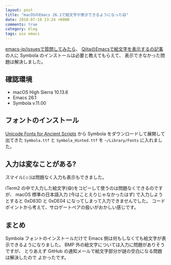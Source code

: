 ```yaml
---
layout: post
title: "macOSのEmacs 26.1で絵文字が表示できるようになった😄"
date: 2018-07-18 23:24 +0900
comments: true
category: blog
tags: osx emacs
---
```

[emacs-jp/issuesで質問してみたら](https://github.com/emacs-jp/issues/issues/33)、
[QiitaのEmacsで絵文字を表示するの記事](https://qiita.com/tadsan/items/a67b28dd02bf819f3f4e)の人に Symbola のインストールは必要と教えてもらえて、
表示できなかった問題は解決しました。

<!--more-->

## 確認環境

- macOS High Sierra 10.13.6
- Emacs 26.1
- Symbola v.11.00

## フォントのインストール

[Unicode Fonts for Ancient Scripts](http://users.teilar.gr/%7Eg1951d/) から
Symbola をダウンロードして展開して出てきた
`Symbola.ttf` と `Symbola_Hinted.ttf` を `~/Library/Fonts` に入れました。

## 入力は変なことがある?

スマイル(☺️)は問題なく入力も表示もできました。

iTerm2 の中で入力した絵文字(😄)をコピーして使うのは問題なくできるのですが、
macOS 標準の日本語入力 (今はことえりじゃなかったはず) で入力しようとすると 0xD83D と 0xDE04 になってしまって入力できませんでした。
コードポイントから考えて、サロゲートペアの扱いがおかしい感じです。

## まとめ

Symbola フォントのインストールだけで Emacs 側は何もしなくても絵文字が表示できるようになりました。
BMP 外の絵文字については入力に問題がありそうですが、
とりあえず GitHub の通知メールで絵文字部分が謎の空白になる問題は解決したので
よかったです。
